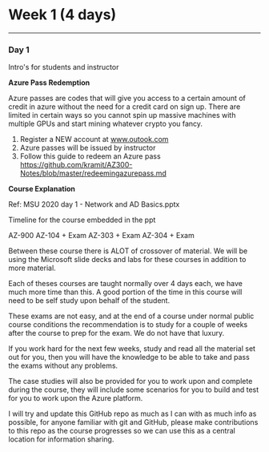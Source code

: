 # Week 1 (4 days) 
---
### Day 1

Intro's for students and instructor

**Azure Pass Redemption**

Azure passes are codes that will give you access to a certain amount of credit in azure without the need for a credit card on sign up. There are limited in certain ways so you cannot spin up massive machines with multiple GPUs and start mining whatever crypto you fancy.

1. Register a NEW account at www.outook.com
2. Azure passes will be issued by instructor
3. Follow this guide to redeem an Azure pass https://github.com/kramit/AZ300-Notes/blob/master/redeemingazurepass.md


**Course Explanation**

Ref: MSU 2020 day 1 - Network and AD Basics.pptx

Timeline for the course embedded in the ppt

AZ-900
AZ-104 + Exam
AZ-303 + Exam
AZ-304 + Exam

Between these course there is ALOT of crossover of material. We will be using the Microsoft slide decks and labs for these courses in addition to more material.

Each of theses courses are taught normally over 4 days each, we have much more time than this. A good portion of the time in this course will need to be self study upon behalf of the student.

These exams are not easy, and at the end of a course under normal public course conditions the recommendation is to study for a couple of weeks after the course to prep for the exam. We do not have that luxury. 

If you work hard for the next few weeks, study and read all the material set out for you, then you will have the knowledge to be able to take and pass the exams without any problems.

The case studies will also be provided for you to work upon and complete during the course, they will include some scenarios for you to build and test for you to  work upon the Azure platform.

I will try and update this GitHub repo as much as I can with as much info as possible, for anyone familiar with git and GitHub, please make contributions to this repo as the course progresses so we can use this as a central location for information sharing.
